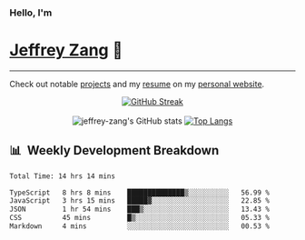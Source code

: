 
### Hello, I'm 
# [Jeffrey Zang](https://www.linkedin.com/in/jeffreyzang/) 🦀

---

Check out notable [projects](https://jeffz.dev/projects) and my [resume](https://jeffz.dev/resume) on my [personal website](https://jeffz.dev/).

<div align = 'center'>

[![GitHub Streak](https://github-readme-streak-stats.herokuapp.com/?user=jeffrey-zang&theme=tokyonight)](https://git.io/streak-stats)
<br></br>
![jeffrey-zang's GitHub stats](https://github-readme-stats.vercel.app/api?username=jeffrey-zang&show_icons=true&theme=tokyonight&hide_rank=true&hide=stars) 
[![Top Langs](https://github-readme-stats.vercel.app/api/top-langs/?username=jeffrey-zang&hide=ShaderLab,HLSL&layout=compact&theme=tokyonight)](https://github.com/anuraghazra/github-readme-stats)

</div>

## 📊 &nbsp;Weekly Development Breakdown
<!--START_SECTION:waka-->

```txt
Total Time: 14 hrs 14 mins

TypeScript   8 hrs 8 mins    ██████████████▒░░░░░░░░░░   56.99 %
JavaScript   3 hrs 15 mins   █████▓░░░░░░░░░░░░░░░░░░░   22.85 %
JSON         1 hr 54 mins    ███▒░░░░░░░░░░░░░░░░░░░░░   13.43 %
CSS          45 mins         █▒░░░░░░░░░░░░░░░░░░░░░░░   05.33 %
Markdown     4 mins          ░░░░░░░░░░░░░░░░░░░░░░░░░   00.53 %
```

<!--END_SECTION:waka-->


